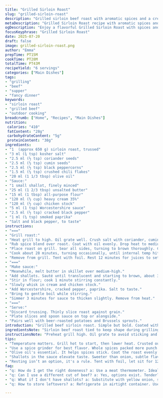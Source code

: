 ```yaml
---
title: "Grilled Sirloin Roast"
slug: "grilled-sirloin-roast"
description: "Grilled sirloin beef roast with aromatic spices and a creamy peppercorn sauce. Uses roasted coriander and cumin seeds. Served resting before slicing. Quick pan sauce with shallots, chicken stock, cream, Worcestershire, cracked black pepper, and a pinch of smoked paprika. Moderate grill heat for a browned crust and rare center. Resting helps retain juices. Serve with roasted spiced potatoes or seasonal veggies."
metaDescription: "Grilled Sirloin Roast recipe with aromatic spices and creamy peppercorn sauce. Perfect for outdoor grilling and impressive family meals."
ogDescription: "Enjoy a flavorful Grilled Sirloin Roast with spices and creamy peppercorn sauce. Perfect for gatherings and special occasions."
focusKeyphrase: "Grilled Sirloin Roast"
date: 2025-07-20
draft: false
image: grilled-sirloin-roast.png
author: "Emma"
prepTime: PT15M
cookTime: PT28M
totalTime: PT43M
recipeYield: "6 servings"
categories: ["Main Dishes"]
tags:
- "grilling"
- "beef"
- "supper"
- "fancy dinner"
keywords:
- "sirloin roast"
- "grilled beef"
- "outdoor cooking"
breadcrumb: ["Home", "Recipes", "Main Dishes"]
nutrition: 
 calories: "410"
 fatContent: "28g"
 carbohydrateContent: "5g"
 proteinContent: "38g"
ingredients:
- "1  (approx 650 g) sirloin roast, trussed"
- "3 ml (¾ tsp) kosher salt"
- "2.5 ml (½ tsp) coriander seeds"
- "2.5 ml (½ tsp) cumin seeds"
- "2.5 ml (½ tsp) black peppercorns"
- "1.5 ml (¼ tsp) crushed chili flakes"
- "20 ml (1 1/3 tbsp) olive oil"
- "Sauce:"
- "1 small shallot, finely minced"
- "25 ml (1 2/3 tbsp) unsalted butter"
- "15 ml (1 tbsp) all-purpose flour"
- "120 ml (½ cup) heavy cream 35%"
- "120 ml (½ cup) chicken stock"
- "5 ml (1 tsp) Worcestershire sauce"
- "2.5 ml (½ tsp) cracked black pepper"
- "1 ml (¼ tsp) smoked paprika"
- "Salt and black pepper, to taste"
instructions:
- "==="
- "Grill roast:"
- "Heat grill to high. Oil grate well. Crush salt with coriander, cumin, peppercorns in spice grinder or mortar until powdery."
- "Rub spice blend over roast. Coat with oil evenly. Drop heat to medium-high."
- "Place roast on grill. Sear all sides, turning to brown thoroughly. Close lid."
- "Cook about 28 minutes, turning occasionally, until internal temp hits 50°C (122°F) for rare."
- "Remove from grill. Tent with foil. Rest 12 minutes for juices to settle."
- "==="
- "Make sauce:"
- "Meanwhile, melt butter in skillet over medium-high."
- "Add shallots. Sauté until translucent and starting to brown, about 3 minutes."
- "Stir in flour; cook 1 minute stirring constantly."
- "Slowly whisk in cream and chicken stock."
- "Add Worcestershire, cracked pepper, paprika. Salt to taste."
- "Bring to gentle boil while stirring."
- "Simmer 3 minutes for sauce to thicken slightly. Remove from heat."
- "==="
- "Serve:"
- "Discard trussing. Thinly slice roast against grain."
- "Plate slices and spoon sauce on top or alongside."
- "Pairs well with beer-roasted potatoes and Brussels sprouts."
introduction: "Grilled beef sirloin roast. Simple but bold. Coated with crushed salt and aromatic coriander, cumin, and peppercorns. Olive oil seals in flavor and moisture. Grill hot at first for crust, then lower heat to cook through but keep center rare. Resting after cooking locks in juices, avoiding dryness. Sauce thickened from butter, shallots, flour, cream, and stock with Worcestershire and smoky paprika adds contrast. Pepper heat balanced with cream’s richness. Sliced thinly, it’s juicy, tender, fragrant. Ideal for outdoor grilling season or cozy dinner. Goes well with rustic roasted root veggies or fresh greens tossed simply. Quick to prep, flavors meld while cooking. Textured spice crust plus silky sauce. Smoke, spice, richness, a little heat - balanced layers. Grill marks, crust, melt-in-mouth wolfed down with sauce. No fuss but thoughtful technique needed: temperature control, timing, resting. No egg, no nuts, straightforward ingredients mostly pantry basics except fresh shallot. Charcoal or gas grill works. If no grill, oven broiler or hot pan sear with finish in oven. Timing flexible by thickness, internal temp guide crucial. Sauce offers zest and silkiness. Chop finely or coarsely crush spices to taste. A roast that feels fancy but isn’t complicated, delivers flavor punch, and impressive enough for guests or family meals. Forget heavy roasts that take hours. Fast, fiery sear, slow down just enough to cook gently inside."
ingredientsNote: "Sirloin beef roast tied to keep shape during grilling, about 1 ½ pounds - firm but not dense. Trussing essential for even cooking and neat slices. Coarse salt preferred for flavor and crust effect. Spice combo swapped coriander seeds for cumin seeds replacing one original spice, a twist for earthier aroma. Peppercorns freshly cracked deliver bite. Chili flakes gently crushed for heat layers but milder than cayenne. Olive oil coats and prevents sticking on grill, also helps spices adhere. Shallot replacement over onion for nuanced, sweeter flavor in sauce. Chicken stock chosen over beef for balanced depth without overpowering sauce richness. Added smoked paprika for subtle smoky note in sauce, pairs with grill char. Butter for richness; flour to thicken sauce, cream softens pepper sharpness. Worcestershire tang layers umami. Salt adjusted at end for control. Use fresh cream 35% fat for best mouthfeel, or substitute half-and-half for lighter version, sauce thickness adjusts accordingly. Sauce pepper cracked coarsely for texture and sharp bursts. Spice crushing done just before application to preserve oils and aroma. Heat control key to roast doneness; too hot and spice crust burns. Resting time adjusted to 12 minutes for better juice redistribution. Serve with roasted potatoes and Brussels sprouts to cut richness, add earth and slight bitterness. Final dish gluten inclusive due to flour in sauce."
instructionsNote: "Preheat grill high. Oil grate to avoid sticking and burning spice rub. Grinding or crushing whole spices fresh yields best flavor; ready ground less vibrant. Apply spice salt mix evenly; oil helps spices stick and creates crust. Reduce heat after searing all sides to medium-high allows interior cooking without burning crust. Use instant read thermometer for accuracy; target 50°C for rare rare, pull from heat, carryover raises temp during rest to around 54-56°C. Rest 12 mins tented loosely; prevents moisture loss and lets fibers relax for bounce-back tenderness. To make sauce, melt butter over medium-high for browning shallots, enhances sweetness. Adding flour cooks off raw taste and thickens sauce. Gradually whisk cream and stock for smooth blend, avoid lumps. Worcestershire and paprika added after liquid combine layers umami and smoky sweetness. Bring sauce to gentle boil, whisking prevents burning and lumps. Simmer 3 mins thickens but keeps pourable. Adjust seasoning last step. Remove roast twine carefully; slice thin against grain for texture. Serve immediately. Sauce can be made ahead and warmed gently. Leftover sauce thickens when cold, stir in stock or cream to loosen. Final present is contrast of crusted exterior, rare juicy inside, balanced rich sauce. Timing adjusted +/-5% from original to allow slight chill before slicing and sauce simmering precisely. Steps reordered so roast cooks first with sauce prepared during resting period. Flexible for indoor broiler or oven if grill unavailable; monitoring temp critical to mimic results."
tips:
- "Temperature matters. Grill hot to start, then lower heat. Crusted outside, rare inside. Internal temp should hit 50°C. Resting lets juices settle. A moment keeps it juicy. Searing first is key."
- "Use a spice grinder for best flavor. Whole spices packed more punch than pre-ground. Crush them just before use. Preserve oils. The aroma changes dramatically. Better taste leads to better meal."
- "Olive oil's essential. It helps spices stick. Coat the roast evenly. Prevents sticking to grill. Seal in moisture. Keeps roast from drying out. Not just for flavor; functional too."
- "Shallots in the sauce elevate taste. Sweeter than onion, subtle flavor. Don’t skip them. Add during butter melting phase. They bring a rich depth to the sauce. Balance with cream is vital."
- "Resting isn’t an option, it's a rule. Tent with foil, let sit for 12 minutes. Prevents moisture loss. Slicing too early will ruin juiciness. Wait, it makes all the difference."
faq:
- "q: How do I get the right doneness? a: Use a meat thermometer. Ideal temp for rare is 50°C. Pull off grill at that point. Rest raises temp slightly. Watch closely when grilling."
- "q: Can I use a different cut of beef? a: Yes, options exist. Tenderloin or ribeye would work. Just adjust cooking time. Some cuts are thicker. Make sure to monitor temp closely."
- "q: What if I don't have shallots? a: Substitute with yellow onion, shallots are sweeter. Adjust cooking time slightly. Similar but not identical flavor. Aim for that depth in the sauce."
- "q: How to store leftovers? a: Refrigerate in airtight container. Use within three days. Sauce can be sticky when cool. Reheat gently, add cream or stock to loosen. Save some for next meal."

---
```

